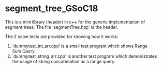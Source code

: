 # segment_tree_GSoC18
This is a mini library (header) in c++ for the generic implementation of segment trees.
The file 'segmentTree.hpp' is the header.

The 2 naive tests are provided for showing how it works:
1. 'dummytest_int_arr.cpp' is a small test program which shows Range Sum Query.
2. 'dummytest_string_arr.cpp' is another test program which demonistrates the usage of string concatenation as a range query. 
